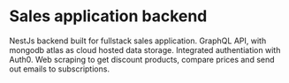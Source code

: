 # Sales application backend

NestJs backend built for fullstack sales application. GraphQL API, with mongodb atlas as cloud hosted data storage. Integrated authentiation with Auth0. Web scraping to get discount products, compare prices and send out emails to subscriptions.

